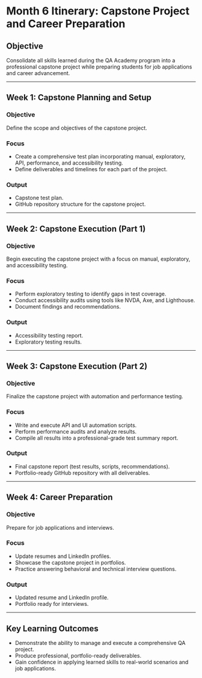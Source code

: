  # **Month 6 Itinerary: Capstone Project and Career Preparation**

## **Objective**

Consolidate all skills learned during the QA Academy program into a professional capstone project while preparing students for job applications and career advancement.

---

## **Week 1: Capstone Planning and Setup**

### **Objective**
Define the scope and objectives of the capstone project.

### **Focus**
- Create a comprehensive test plan incorporating manual, exploratory, API, performance, and accessibility testing.
- Define deliverables and timelines for each part of the project.

### **Output**
- Capstone test plan.
- GitHub repository structure for the capstone project.

---

## **Week 2: Capstone Execution (Part 1)**

### **Objective**
Begin executing the capstone project with a focus on manual, exploratory, and accessibility testing.

### **Focus**
- Perform exploratory testing to identify gaps in test coverage.
- Conduct accessibility audits using tools like NVDA, Axe, and Lighthouse.
- Document findings and recommendations.

### **Output**
- Accessibility testing report.
- Exploratory testing results.

---

## **Week 3: Capstone Execution (Part 2)**

### **Objective**
Finalize the capstone project with automation and performance testing.

### **Focus**
- Write and execute API and UI automation scripts.
- Perform performance audits and analyze results.
- Compile all results into a professional-grade test summary report.

### **Output**
- Final capstone report (test results, scripts, recommendations).
- Portfolio-ready GitHub repository with all deliverables.

---

## **Week 4: Career Preparation**

### **Objective**
Prepare for job applications and interviews.

### **Focus**
- Update resumes and LinkedIn profiles.
- Showcase the capstone project in portfolios.
- Practice answering behavioral and technical interview questions.

### **Output**
- Updated resume and LinkedIn profile.
- Portfolio ready for interviews.

---

## **Key Learning Outcomes**
- Demonstrate the ability to manage and execute a comprehensive QA project.
- Produce professional, portfolio-ready deliverables.
- Gain confidence in applying learned skills to real-world scenarios and job applications.

